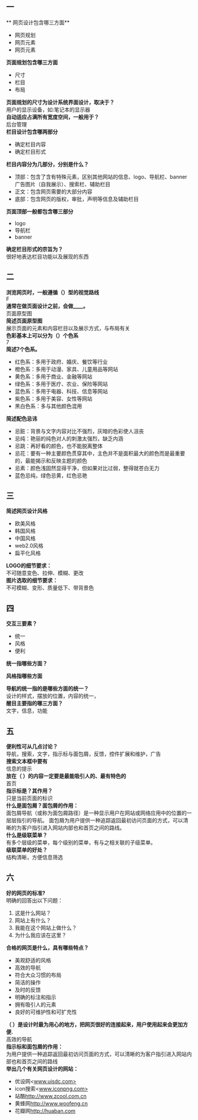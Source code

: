 ## 一
** 网页设计包含哪三方面**  
- 网页规划
- 网页元素
- 网页元素

**页面规划包含哪三方面**  
- 尺寸
- 栏目
- 布局

**页面规划的尺寸为设计系统界面设计，取决于？**  
用户的显示设备，如:笔记本的显示器  
**自动适应占满所有宽度空间，一般用于？**  
后台管理  
**栏目设计包含哪两部分**  
- 确定栏目内容
- 确定栏目形式

**栏目内容分为几部分，分别是什么？**  
- 顶部：包含了含有特殊元素，区别其他网站的信息、logo、导航栏、banner广告图片（自我展示）、搜索栏、辅助栏目
- 正文：包含网页需要的大部分内容
- 底部：包含网页的版权，审批，声明等信息及辅助栏目

**页面顶部一般都包含哪三部分**
- logo
- 导航栏
- banner

**确定栏目形式的宗旨为？**  
很好地表达栏目功能以及展现的东西

## 二
**浏览网页时，一般遵循（）型的视觉路线**  
F  
**通常在做页面设计之前，会做____。**  
页面原型图  
**简述页面原型图**  
展示页面的元素和内容栏目以及展示方式，与布局有关  
**色彩基本上可以分为（）个色系**  
7  
**简述7个色系。**  
- 红色系：多用于政府、婚庆、餐饮等行业
- 橙色系：多用于动漫、家具、儿童用品等网站
- 黄色系：多用于商业、金融等网站
- 绿色系：多用于医疗、农业、保险等网站
- 蓝色系：多用于电器、科技、信息等网站
- 紫色系：多用于美容、女性等网站
- 黑白色系：多与其他颜色混用

**简述配色忌讳**  
- 忌脏：背景与文字内容对比不强烈，灰暗的色彩使人沮丧
- 忌纯：艳丽的纯色对人的刺激太强烈，缺乏内涵
- 忌跳：再好看的颜色，也不能脱离整体
- 忌花：要有一种主要颜色贯穿其中，主色并不是面积最大的颜色而是最重要的，最能揭示和反映主题的颜色
- 忌素：颜色浅固然显得干净，但如果对比过弱，整得就苍白无力
- 蓝色忌纯，绿色忌黄，红色忌艳

## 三
**简述网页设计风格**  
- 欧美风格
- 韩国风格
- 中国风格
- web2.0风格
- 扁平化风格

**LOGO的细节要求：**  
不可随意变色、拉伸、模糊、更改  
**图片选取的细节要求：**  
不可模糊、变形、质量低下、带背景色  

## 四
**交互三要素？**  
- 统一
- 风格
- 便利

**统一指哪些方面？**  

**风格指哪些方面**  

**导航的统一指的是哪些方面的统一？**  
设计的样式，摆放的位置，内容的统一，  
**醒目主要指的哪三方面？**  
文字，信息，功能  
## 五
**便利性可从几点讨论？**  
导航，搜索，文字，指示标与面包屑，反馈，控件扩展和维护，广告  
**搜索文本框中要有**  
信息的提示  
**放在（ ）的内容一定要是最能吸引人的、最有特色的**  
首页  
**指示标是？其作用？**  
只是当前页面的标识  
**什么是面包屑？面包屑的作用：**  
面包屑导航（或称为面包屑路径）是一种显示用户在网站或网络应用中的位置的一层层指引的导航。
面包屑为用户提供一种追踪返回最初访问页面的方式，可以清晰的为客户指引进入网站内部也和首页之间的路线。  
**什么是级联菜单？**  
有多个层级的菜单，每个级别的菜单，有与之相关联的子级菜单。  
**级联菜单的好处？**  
结构清晰，方便信息筛选  
## 六
**好的网页的标准?**  
明确的回答出以下问题：
1. 这是什么网站？
2. 网站上有什么？
3. 我能在这个网站上做什么？
4. 为什么我应该在这里？

**合格的网页是什么，具有哪些特点？**  
- 美观舒适的风格
- 高效的导航
- 符合大众习惯的布局
- 简洁的操作
- 及时的反馈
- 明确的标注和指示
- 拥有吸引人的元素
- 良好的可维护性和可扩充性

**（ ）是设计时最为用心的地方，把网页很好的连接起来，用户使用起来会更加方便.**  
高效的导航  
**指示标和面包屑的作用：**  
为用户提供一种追踪返回最初访问页面的方式，可以清晰的为客户指引进入网站内部也和首页之间的路线  
**举出几个有关网页设计的网站：**  
- 优设网<www.uisdc.com>
- icon搜索<www.iconpng.com>
- 站酷<http://www.zcool.com.cn>
- 黄蜂网<http://www.woofeng.cn>
- 花瓣网<http://huaban.com>

